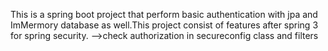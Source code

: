 This is a spring boot project that perform basic authentication with jpa and ImMermory database as well.This project consist of features after spring 3 for spring security.
-->check authorization in secureconfig class and filters
